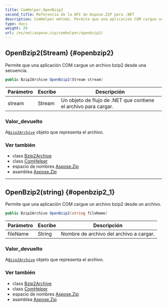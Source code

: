 ```yaml
---
title: ComHelper.OpenBzip2
second_title: Referencia de la API de Aspose.ZIP para .NET
description: ComHelper método. Permite que una aplicación COM cargue un archivo bzip2 desde una secuencia.
type: docs
weight: 20
url: /es/net/aspose.zip/comhelper/openbzip2/
---
```

## OpenBzip2(Stream) {#openbzip2}

Permite que una aplicación COM cargue un archivo bzip2 desde una secuencia.

```csharp
public Bzip2Archive OpenBzip2(Stream stream)
```

| Parámetro | Escribe | Descripción |
| --- | --- | --- |
| stream | Stream | Un objeto de flujo de .NET que contiene el archivo para cargar. |

### Valor_devuelto

A[`Bzip2Archive`](../../../aspose.zip.bzip2/bzip2archive/) objeto que representa el archivo.

### Ver también

* class [Bzip2Archive](../../../aspose.zip.bzip2/bzip2archive/)
* class [ComHelper](../)
* espacio de nombres [Aspose.Zip](../../comhelper/)
* asamblea [Aspose.Zip](../../../)

---

## OpenBzip2(string) {#openbzip2_1}

Permite que una aplicación COM cargue un archivo bzip2 desde un archivo.

```csharp
public Bzip2Archive OpenBzip2(string fileName)
```

| Parámetro | Escribe | Descripción |
| --- | --- | --- |
| fileName | String | Nombre de archivo del archivo a cargar. |

### Valor_devuelto

A[`Bzip2Archive`](../../../aspose.zip.bzip2/bzip2archive/) objeto que representa el archivo.

### Ver también

* class [Bzip2Archive](../../../aspose.zip.bzip2/bzip2archive/)
* class [ComHelper](../)
* espacio de nombres [Aspose.Zip](../../comhelper/)
* asamblea [Aspose.Zip](../../../)


